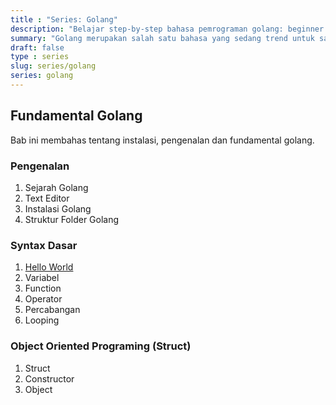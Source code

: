 ```yaml
---
title : "Series: Golang" 
description: "Belajar step-by-step bahasa pemrograman golang: beginner to advance"
summary: "Golang merupakan salah satu bahasa yang sedang trend untuk saat ini. Golang biasa digunakan untuk membangun web dan REST Api"
draft: false
type : series
slug: series/golang
series: golang
---
```


## Fundamental Golang

Bab ini membahas tentang instalasi, pengenalan dan fundamental golang.

### Pengenalan

1. Sejarah Golang
1. Text Editor
1. Instalasi Golang
1. Struktur Folder Golang

### Syntax Dasar

1. [Hello World](https://hobikoding.com/hello-world-golang/)
1. Variabel
1. Function
1. Operator
1. Percabangan
1. Looping

### Object Oriented Programing (Struct)

1. Struct
1. Constructor
1. Object
